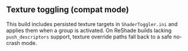 ## Texture toggling (compat mode)
This build includes persisted texture targets in `ShaderToggler.ini` and applies them when a group is activated.
On ReShade builds lacking `push_descriptors` support, texture override paths fall back to a safe no-crash mode.